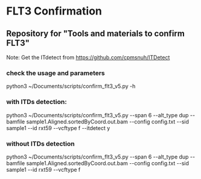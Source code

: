 # FLT3 Confirmation
## Repository for "Tools and materials to confirm FLT3"

Note: Get the ITdetect from https://github.com/cpmsnuh/ITDetect

### check the usage and parameters
python3 ~/Documents/scripts/confirm_flt3_v5.py -h

### with ITDs detection:
python3 ~/Documents/scripts/confirm_flt3_v5.py --span 6 --alt_type dup --bamfile sample1.Aligned.sortedByCoord.out.bam --config config.txt --sid sample1 --id rxt59 --vcftype f --itdetect y

### without ITDs detection
python3 ~/Documents/scripts/confirm_flt3_v5.py --span 6 --alt_type dup --bamfile sample1.Aligned.sortedByCoord.out.bam --config config.txt --sid sample1 --id rxt59 --vcftype f 
